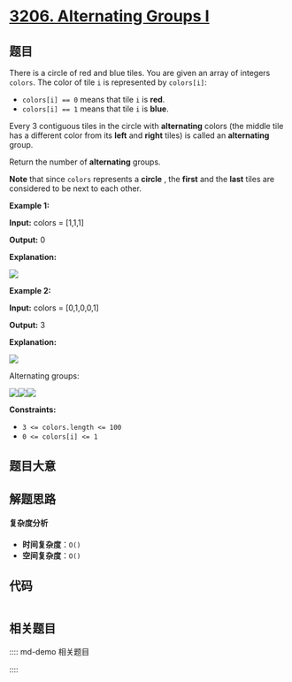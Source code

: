 # [3206. Alternating Groups I](https://leetcode.com/problems/alternating-groups-i/)

## 题目

There is a circle of red and blue tiles. You are given an array of integers
`colors`. The color of tile `i` is represented by `colors[i]`:

- `colors[i] == 0` means that tile `i` is **red**.
- `colors[i] == 1` means that tile `i` is **blue**.

Every 3 contiguous tiles in the circle with **alternating** colors (the middle
tile has a different color from its **left** and **right** tiles) is called an
**alternating** group.

Return the number of **alternating** groups.

**Note** that since `colors` represents a **circle** , the **first** and the
**last** tiles are considered to be next to each other.

**Example 1:**

**Input:** colors = [1,1,1]

**Output:** 0

**Explanation:**

![](https://assets.leetcode.com/uploads/2024/05/16/image_2024-05-16_23-53-171.png)

**Example 2:**

**Input:** colors = [0,1,0,0,1]

**Output:** 3

**Explanation:**

![](https://assets.leetcode.com/uploads/2024/05/16/image_2024-05-16_23-47-491.png)

Alternating groups:

**![](https://assets.leetcode.com/uploads/2024/05/16/image_2024-05-16_23-50-441.png)**![](https://assets.leetcode.com/uploads/2024/05/16/image_2024-05-16_23-48-211.png)**![](https://assets.leetcode.com/uploads/2024/05/16/image_2024-05-16_23-49-351.png)**

**Constraints:**

- `3 <= colors.length <= 100`
- `0 <= colors[i] <= 1`

## 题目大意

## 解题思路

#### 复杂度分析

- **时间复杂度**：`O()`
- **空间复杂度**：`O()`

## 代码

```javascript

```

## 相关题目

:::: md-demo 相关题目

::::
